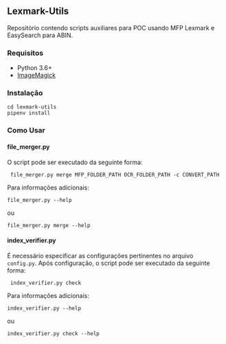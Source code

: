 ## Lexmark-Utils
Repositório contendo scripts auxiliares para POC usando MFP Lexmark e EasySearch para ABIN.

### Requisitos

* Python 3.6+
* [ImageMagick](https://www.imagemagick.org/script/convert.php)


### Instalação

```
cd lexmark-utils
pipenv install
```


### Como Usar

#### file_merger.py

O script pode ser executado da seguinte forma:

```
 file_merger.py merge MFP_FOLDER_PATH OCR_FOLDER_PATH -c CONVERT_PATH
```

Para informações adicionais:
```
file_merger.py --help
```
ou
```
file_merger.py merge --help
```

#### index_verifier.py

É necessário especificar as configurações pertinentes no arquivo ```config.py```. Após configuração, o script pode ser executado da seguinte forma:

```
 index_verifier.py check
```

Para informações adicionais:
```
index_verifier.py --help
```
ou
```
index_verifier.py check --help
```